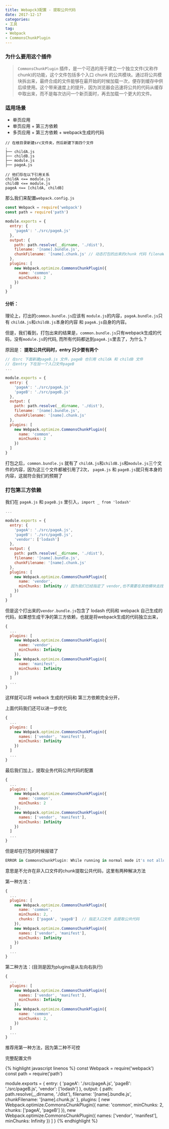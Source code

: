 ```yaml
---
title: Webapck3配置 - 提取公共代码
date: 2017-12-17
categories:
- 工具
tag: 
- Webpack
- CommonsChunkPlugin
---
```


### 为什么要用这个插件

>`CommonsChunkPlugin` 插件，是一个可选的用于建立一个独立文件(又称作 chunk)的功能，这个文件包括多个入口 chunk 的公共模块。通过将公共模块拆出来，最终合成的文件能够在最开始的时候加载一次，便存到缓存中供后续使用。这个带来速度上的提升，因为浏览器会迅速将公共的代码从缓存中取出来，而不是每次访问一个新页面时，再去加载一个更大的文件。
<!-- more -->
### 适用场景

- 单页应用
- 单页应用 + 第三方依赖
- 多页应用 + 第三方依赖 + webpack生成的代码

```
// 在根目录新建src文件夹，然后新建下面四个文件
.
├── childA.js
├── childB.js
├── module.js
├── pageA.js

// 他们存在以下引用关系
childA <== module.js
childB <== module.js
pageA <== [childA, childB]
```

那么我们来配置`webpack.config.js`

```js
const Webpack = require('webpack')
const path = require('path')

module.exports = {
  entry: {
    'pageA': './src/pageA.js'
  },
  output: {
    path: path.resolve(__dirname, './dist'),
    filename: '[name].bundle.js',
    chunkFilename: '[name].chunk.js' // 动态打包的出来的chunk 代码 filenaWebpackme
  },
  plugins: [
    new Webpack.optimize.CommonsChunkPlugin({
      name: 'common',
      minChunks: 2
    })
  ]
}
```

#### 分析： 

理论上，打出的`common.bundle.js`应该有 `module.js`的内容，`pageA.bundle.js`只有 `childA.js`和`childB.js`本身的内容 和 `pageA.js`自身的内容。

但是，我们看到，打包出来的结果是，`common.bundle.js`只有webpack生成的代码，没有`module.js`的代码, 而所有代码都达到`pageA.js`里去了，为什么？

原因是： **提取公共代码时，entry 只少要有两个**

```js
// 在src 下面新建pageB.js 文件，pageB 也引用 childA 和 childB 文件
// 在entry 下在加一个入口文件pageB
...

module.exports = {
  entry: {
    'pageA': './src/pageA.js'
    'pageB': './src/pageB.js'
  },
  output: {
    path: path.resolve(__dirname, './dist'),
    filename: '[name].bundle.js',
    chunkFilename: '[name].chunk.js'
  },
  plugins: [
    new Webpack.optimize.CommonsChunkPlugin({
      name: 'common',
      minChunks: 2
    })
  ]
}
```

打包之后，`common.bundle.js` 就有了 `childA.js`和`childB.js`和`module.js`三个文件的内容，因为这三个文件都被引用了2次， `pageA.js` 和 `pageB.js`就只有本身的内容，这就符合我们的预期了

### 打包第三方依赖

我们在 `pageA.js` 和 `pageB.js` 里引入，`import _ from 'lodash'`

```js
...

module.exports = {
  entry: {
    'pageA': './src/pageA.js',
    'pageB': './src/pageB.js',
    'vendor': ['lodash']
  },
  output: {
    path: path.resolve(__dirname, './dist'),
    filename: '[name].bundle.js',
    chunkFilename: '[name].chunk.js'
  },
  plugins: [
    new Webpack.optimize.CommonsChunkPlugin({
      name: 'vendor',
      minChunks: Infinity // 因为我们已经指定了 vendor,也不需要在其他模块去找了
    })
  ]
}
```

但是这个打出来的`vendor.bundle.js`包含了 lodash 代码和 webpack 自己生成的代码，如果想生成干净的第三方依赖，也就是将webpack生成的代码独立出来，

```js
{
  ...
  plugins: [
    new Webpack.optimize.CommonsChunkPlugin({
      name: 'vendor',
      minChunks: Infinity
    }),
    new Webpack.optimize.CommonsChunkPlugin({
      name: 'manifest',
      minChunks: Infinity
    })
  ]
  ...
}
```
这样就可以将 weback 生成的代码和 第三方依赖完全分开，

上面代码我们还可以进一步优化
```js
{
  ...
  plugins: [
    new Webpack.optimize.CommonsChunkPlugin({
      names: ['vendor', 'manifest'],
      minChunks: Infinity
    })
  ]
  ...
}
```

最后我们加上，提取业务代码公共代码的配置

```js
{
  ...
  plugins: [
    new Webpack.optimize.CommonsChunkPlugin({
      name: 'common',
      minChunks: 2
    }),
    new Webpack.optimize.CommonsChunkPlugin({
      names: ['vendor', 'manifest'],
      minChunks: Infinity
    })
  ]
  ...
}
```

但是却在打包的时候报错了
```js
ERROR in CommonsChunkPlugin: While running in normal mode it's not allowed to use a non-entry chunk (vendor)
```

意思是不允许在非入口文件的chunk提取公共代码，这里有两种解决方法

第一种方法：
```js
{
  ...
  plugins: [
    new Webpack.optimize.CommonsChunkPlugin({
      name: 'common',
      minChunks: 2,
      chunks: ['pageA', 'pageB']  // 指定入口文件 去提取公共代码
    }),
    new Webpack.optimize.CommonsChunkPlugin({
      names: ['vendor', 'manifest'],
      minChunks: Infinity
    })
  ]
  ...
}
```
第二种方法：(目测是因为plugins是从左向右执行)
```js
{
  ...
  plugins: [
    new Webpack.optimize.CommonsChunkPlugin({
      names: ['vendor', 'manifest'],
      minChunks: Infinity
    }),
    new Webpack.optimize.CommonsChunkPlugin({
      name: 'common',
      minChunks: 2,
    })
  ]
  ...
}
```

推荐用第一种方法，因为第二种不可控

完整配置文件

{% highlight javascript linenos %}
const Webpack = require('webpack')
const path = require('path')

module.exports = {
  entry: {
    'pageA': './src/pageA.js',
    'pageB': './src/pageB.js',
    'vendor': ['lodash']
  },
  output: {
    path: path.resolve(__dirname, './dist'),
    filename: '[name].bundle.js',
    chunkFilename: '[name].chunk.js'
  },
  plugins: [
    new Webpack.optimize.CommonsChunkPlugin({
      name: 'common',
      minChunks: 2,
      chunks: ['pageA', 'pageB']
    }),
    new Webpack.optimize.CommonsChunkPlugin({
      names: ['vendor', 'manifest'],
      minChunks: Infinity
    })
  ]
}
{% endhighlight %}